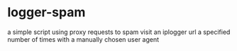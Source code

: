 # logger-spam
a simple script using proxy requests to spam visit an iplogger url a specified number of times with a manually chosen user agent
